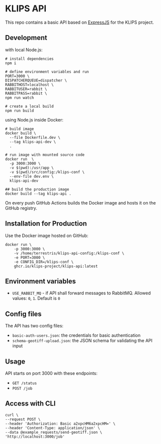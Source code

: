 # KLIPS API

This repo contains a basic API based on [ExpressJS](http://expressjs.com/) for the KLIPS project.

## Development

with local Node.js:

```shell
# install dependencies
npm i

# define environment variables and run
PORT=3000 \
DISPATCHERQUEUE=dispatcher \
RABBITHOST=localhost \
RABBITUSER=rabbit \
RABBITPASS=rabbit \
npm run watch

# create a local build
npm run build
```

using Node.js inside Docker:
```shell
# build image
docker build \
  --file Dockerfile.dev \
  --tag klips-api-dev \
  .

# run image with mounted source code
docker run  \
  -p 3000:3000 \
  -v $(pwd):/usr/app \
  -v $(pwd)/src/config:/klips-conf \
  --env-file dev.env \
  klips-api-dev

## build the production image
docker build --tag klips-api .
```

On every push GitHub Actions builds the Docker image and hosts it on the GitHub registry.

## Installation for Production

Use the Docker image hosted on GitHub:

```shell
docker run \
    -p 3000:3000 \
    -v /home/terrestris/klips-api-config:/klips-conf \
    -e PORT=3000 \
    -e CONFIG_DIR=/klips-conf \
    ghcr.io/klips-project/klips-api:latest
```

## Environment variables

- `USE_RABBIT_MQ` - if API shall forward messages to RabbitMQ. Allowed values: `0`, `1`. Default is `0`

## Config files

The API has two config files:

- `basic-auth-users.json`: the credentials for basic authentication
- `schema-geotiff-upload.json`: the JSON schema for validating the API input

## Usage

API starts on port 3000 with these endpoints:
- `GET /status`
- `POST /job`

## Access with CLI

```shell
curl \
--request POST \
--header 'Authorization: Basic a2xpcHM6a2xpcHM=' \
--header 'Content-Type: application/json' \
--data @example_requests/send-geotiff.json \
'http://localhost:3000/job'
```
